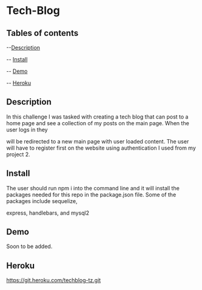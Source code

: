 # Tech-Blog

## Tables of contents

--[Description](#Description)

-- [Install](#Install)

-- [Demo](#Demo)

-- [Heroku](#Heroku)

## Description

In this challenge I was tasked with creating a tech blog that can post to a home page and see a collection of my posts on the main page. When the user logs in they

will be redirected to a new main page with user loaded content. The user will have to register first on the website using authentication I used from my project 2. 


## Install

The user should run npm i into the command line and it will install the packages needed for this repo in the package.json file. Some of the packages include sequelize,

express, handlebars, and mysql2


## Demo

Soon to be added.


## Heroku

https://git.heroku.com/techblog-tz.git
